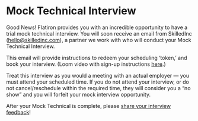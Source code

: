 # Mock Technical Interview

Good News! Flatiron provides you with an incredible opportunity to have a trial
mock technical interview. You will soon receive an email from SkilledInc
(hello@skilledinc.com), a partner we work with who will conduct your Mock
Technical Interview.

This email will provide instructions to redeem your scheduling ‘token,’ and book
your interview. (Loom video with sign-up instructions
[here](https://www.loom.com/share/8b3090674354443e8b27c3871d0c20fb).)

Treat this interview as you would a meeting with an actual employer — you must
attend your scheduled time. If you do not attend your interview, or do not
cancel/reschedule within the required time, they will consider you a “no show”
and you will forfeit your mock interview opportunity.

After your Mock Technical is complete, please
[share your interview feedback](https://docs.google.com/document/d/1dWu1Nezu3TyLjcxY7RV1Hr54KD01j491WlbostxV_30/edit)!